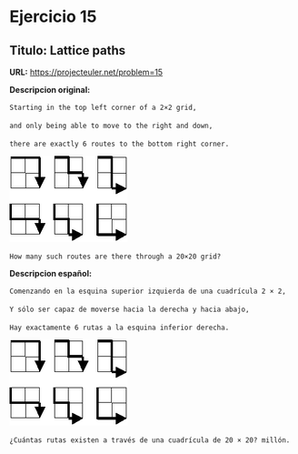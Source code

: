 Ejercicio 15
============

Titulo: Lattice paths
---------------------

**URL:** https://projecteuler.net/problem=15


**Descripcion original:**

    Starting in the top left corner of a 2×2 grid, 
    
    and only being able to move to the right and down, 
    
    there are exactly 6 routes to the bottom right corner.

![Ejercicio 0015](./images/p015.gif)

    How many such routes are there through a 20×20 grid?


**Descripcion español:**

    Comenzando en la esquina superior izquierda de una cuadrícula 2 × 2,
    
    Y sólo ser capaz de moverse hacia la derecha y hacia abajo,
    
    Hay exactamente 6 rutas a la esquina inferior derecha.

![Ejercicio 0015](./images/p015.gif)

    ¿Cuántas rutas existen a través de una cuadrícula de 20 × 20? millón.